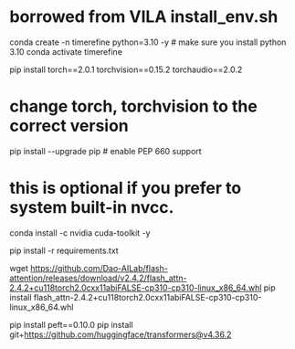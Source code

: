 # borrowed from VILA install_env.sh
conda create -n timerefine python=3.10 -y # make sure you install python 3.10
conda activate timerefine 

pip install torch==2.0.1 torchvision==0.15.2 torchaudio==2.0.2
# change torch, torchvision to the correct version

pip install --upgrade pip  # enable PEP 660 support
# this is optional if you prefer to system built-in nvcc.
conda install -c nvidia cuda-toolkit -y

pip install -r requirements.txt

wget https://github.com/Dao-AILab/flash-attention/releases/download/v2.4.2/flash_attn-2.4.2+cu118torch2.0cxx11abiFALSE-cp310-cp310-linux_x86_64.whl
pip install flash_attn-2.4.2+cu118torch2.0cxx11abiFALSE-cp310-cp310-linux_x86_64.whl

pip install peft==0.10.0
pip install git+https://github.com/huggingface/transformers@v4.36.2
